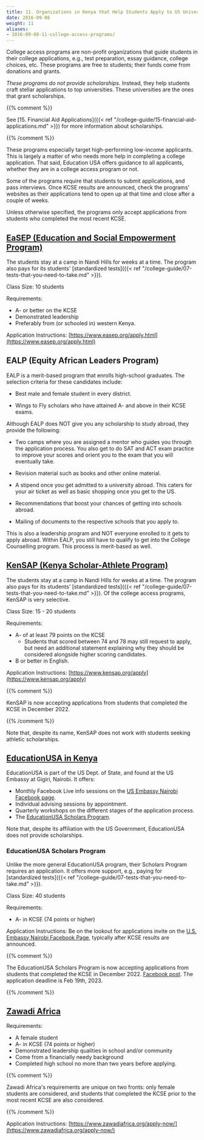 ```yaml
---
title: 11. Organizations in Kenya that Help Students Apply to US Universities
date: 2016-09-08
weight: 11
aliases:
- 2016-09-08-11-college-access-programs/
---
```


College access programs are non-profit organizations that guide students
in their college applications, e.g., test preparation, essay guidance,
college choices, etc. These programs are free to students; their funds
come from donations and grants.

*These programs do not provide scholarships.* Instead, they help
students craft stellar applications to top universities. These
universities are the ones that grant scholarships.

{{% comment %}}

See [15. Financial Aid Applications]({{< ref
"/college-guide/15-financial-aid-applications.md" >}}) for more
information about scholarships.

{{% /comment %}}

These programs especially target high-performing low-income applicants.
This is largely a matter of who needs more help in completing a college
application. That said, Education USA offers guidance to all applicants,
whether they are in a college access program or not.

Some of the programs require that students to submit applications, and
pass interviews. Once KCSE results are announced, check the programs'
websites as their applications tend to open up at that time and close
after a couple of weeks.

Unless otherwise specified, the programs only accept applications from
students who completed the most recent KCSE.

## [EaSEP (Education and Social Empowerment Program)](http://www.easep.org/)

The students stay at a camp in Nandi Hills for weeks at a time. The
program also pays for its students' [standardized tests]({{< ref
"/college-guide/07-tests-that-you-need-to-take.md" >}}).

Class Size: 10 students

Requirements:

* A- or better on the KCSE
* Demonstrated leadership
* Preferably from (or schooled in) western Kenya.

Application Instructions:
[https://www.easep.org/apply.html](https://www.easep.org/apply.html)

## EALP (Equity African Leaders Program)

EALP is a merit-based program that enrolls high-school graduates. The
selection criteria for these candidates include:

* Best male and female student in every district.

* Wings to Fly scholars who have attained A- and above in their KCSE
  exams.

Although EALP does NOT give you any scholarship to study abroad, they
provide the following:

* Two camps where you are assigned a mentor who guides you through the
  application process. You also get to do SAT and ACT exam practice to
  improve your scores and orient you to the exam that you will
  eventually take.

* Revision material such as books and other online material.

* A stipend once you get admitted to a university abroad. This caters
  for your air ticket as well as basic shopping once you get to the US.

* Recommendations that boost your chances of getting into schools
  abroad.

* Mailing of documents to the respective schools that you apply to.

This is also a leadership program and NOT everyone enrolled to it gets
to apply abroad. Within EALP, you still have to qualify to get into the
College Counselling program. This process is merit-based as well.

## [KenSAP (Kenya Scholar-Athlete Program)](http://kensap.org/)

The students stay at a camp in Nandi Hills for weeks at a time. The
program also pays for its students' [standardized tests]({{< ref
"/college-guide/07-tests-that-you-need-to-take.md" >}}). Of the college
access programs, KenSAP is very selective.

Class Size: 15 - 20 students

Requirements:

* A- of at least 79 points on the KCSE
  * Students that scored between 74 and 78 may still request to apply,
    but need an additional statement explaining why they should be
    considered alongside higher scoring candidates.
* B or better in English.

Application Instructions:
[https://www.kensap.org/apply](https://www.kensap.org/apply)

{{% comment %}}

KenSAP is now accepting applications from students that completed the
KCSE in December 2022.

{{% /comment %}}

Note that, despite its name, KenSAP does not work with students seeking
athletic scholarships.

## [EducationUSA in Kenya](https://ke.usembassy.gov/educationusa-in-kenya/)

EducationUSA is part of the US Dept. of State, and found at the US
Embassy at Gigiri, Nairobi. It offers:

* Monthly Facebook Live info sessions on the [US Embassy Nairobi
  Facebook page](https://www.facebook.com/U.S.EmbassyNairobi).
* Individual advising sessions by appointment.
* Quarterly workshops on the different stages of the application
  process.
* The [EducationUSA Scholars Program](#educationusa-scholars-program).

Note that, despite its affiliation with the US Government, EducationUSA
does not provide scholarships.

### EducationUSA Scholars Program

Unlike the more general EducationUSA program, their Scholars Program
requires an application. It offers more support, e.g., paying for
[standardized tests]({{< ref
"/college-guide/07-tests-that-you-need-to-take.md" >}}).

Class Size: 40 students

Requirements:

* A- in KCSE (74 points or higher)

Application Instructions: Be on the lookout for applications invite on
the [U.S. Embassy Nairobi Facebook
Page](https://www.facebook.com/U.S.EmbassyNairobi), typically after KCSE
results are announced.

{{% comment %}}

The EducationUSA Scholars Program is now accepting applications from
students that completed the KCSE in December 2022. [Facebook
post](https://www.facebook.com/photo/?fbid=553076613530447&set=a.293295186175259).
The application deadline is Feb 19th, 2023.

{{% /comment %}}

## [Zawadi Africa](http://www.zawadiafrica.org/)

Requirements:

* A female student
* A- in KCSE (74 points or higher)
* Demonstrated leadership qualities in school and/or community
* Come from a financially needy background
* Completed high school no more than two years before applying.

{{% comment %}}

Zawadi Africa's requirements are unique on two fronts: only female
students are considered, and students that completed the KCSE prior to
the most recent KCSE are also considered.

{{% /comment %}}

Application Instructions:
[https://www.zawadiafrica.org/apply-now/](https://www.zawadiafrica.org/apply-now/)
